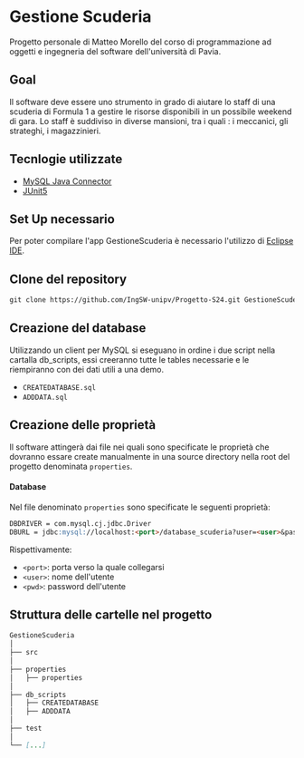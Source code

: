 # Gestione Scuderia
Progetto personale di Matteo Morello del corso di programmazione ad oggetti e ingegneria del software dell'università di Pavia.
## Goal
Il software deve essere uno strumento in grado di aiutare lo staff di una scuderia di Formula 1 a gestire le risorse disponibili in un possibile weekend di gara. Lo staff è suddiviso in diverse mansioni, tra i quali : i meccanici, gli strateghi, i magazzinieri.
## Tecnlogie utilizzate
- [MySQL Java Connector](https://github.com/mysql/mysql-connector-j)
- [JUnit5](https://junit.org/junit5/)
## Set Up necessario
Per poter compilare l'app GestioneScuderia è necessario l'utilizzo di [Eclipse IDE](https://www.eclipse.org/).
## Clone del repository
```markdown
git clone https://github.com/IngSW-unipv/Progetto-S24.git GestioneScuderia
```
## Creazione del database
Utilizzando un client per MySQL si eseguano in ordine i due script nella cartalla db_scripts, essi creeranno tutte le tables necessarie e le riempiranno con dei dati utili a una demo.

- ```CREATEDATABASE.sql```
- ```ADDDATA.sql```
## Creazione delle proprietà
Il software attingerà dai file nei quali sono specificate le proprietà che dovranno essare create manualmente in una source directory nella root del progetto denominata ```properties```.


#### Database
Nel file denominato ```properties``` sono specificate le seguenti proprietà:
```markdown
DBDRIVER = com.mysql.cj.jdbc.Driver
DBURL = jdbc:mysql://localhost:<port>/database_scuderia?user=<user>&password=<pwd>
```
Rispettivamente:
- `<port>`: porta verso la quale collegarsi
- `<user>`: nome dell'utente
- `<pwd>`: password dell'utente

## Struttura delle cartelle nel progetto
```markdown
GestioneScuderia  
│  
├── src  
│  
├── properties  
│   ├── properties
│
├── db_scripts  
│   ├── CREATEDATABASE
│   ├── ADDDATA
│ 
├── test
│  
└── [...]
